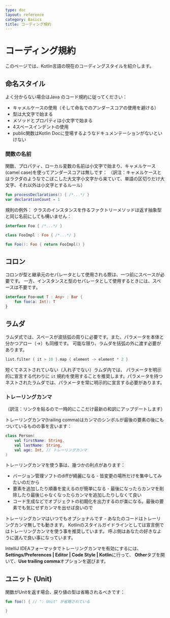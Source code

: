 ```yaml
---
type: doc
layout: reference
category: Basics
title: コーディング規約
---
```


<!--original
- --
type: doc
layout: reference
category: Basics
title: Coding Conventions
- --
-->

# コーディング規約

<!--original
# Coding Conventions
-->

このページでは、Kotlin言語の現在のコーディングスタイルを紹介します。

<!--original
This page contains the current coding style for the Kotlin language.
-->

## 命名スタイル

よく分からない場合はJava のコード規約に従ってください：


<!--original
## Naming Style
If in doubt default to the Java Coding Conventions such as:
-->

* キャメルケースの使用（そして命名でのアンダースコアの使用を避ける）
* 型は大文字で始まる
* メソッドとプロパティは小文字で始まる
* 4スペースインデントの使用
* public関数はKotlin Docに登場するようなドキュメンテーションがないといけない

<!--original
* use of camelCase for names (and avoid underscore in names)
* types start with upper case
* methods and properties start with lower case
* use 4 space indentation
* public functions should have documentation such that it appears in Kotlin Doc
-->

### 関数の名前

関数、プロパティ、ローカル変数の名前は小文字で始まり、キャメルケース(camel case)を使ってアンダースコアは無しです：
（訳注：キャメルケースとはラクダのようなでこぼこした大文字小文字から来ていて、単語の区切りだけ大文字、それ以外は小文字とするルール）


```kotlin
fun processDeclarations() { /*...*/ }
var declarationCount = 1
```

規則の例外： クラスのインスタンスを作るファクトリーメソッドは返す抽象型と同じ名前にしても構いません：

```kotlin
interface Foo { /*...*/ }

class FooImpl : Foo { /*...*/ }

fun Foo(): Foo { return FooImpl() }
```

## コロン

<!--original
## Colon
-->

コロンが型と継承元のセパレータとして使用される際は、一つ前にスペースが必要です。 一方、インスタンスと型のセパレータとして使用するときには、スペースは不要です。

<!--original
There is a space before colon where colon separates type and supertype and there's no space where colon separates instance and type:
-->

``` kotlin
interface Foo<out T : Any> : Bar {
    fun foo(a: Int): T
}
```

<!--original
``` kotlin
interface Foo<out T : Any> : Bar {
    fun foo(a: Int): T
}
```
-->

## ラムダ

<!--original
## Lambdas
-->

ラムダ式では、スペースが波括弧の周りに必要です。また、パラメータを本体と分かつアロー（->）も同様です。 可能な限り、ラムダを括弧の外に渡す必要があります。

<!--original
In lambda expressions, spaces should be used around the curly braces, as well as around the arrow which separates the parameters
from the body. Whenever possible, a lambda should be passed outside of parentheses.
-->

``` kotlin
list.filter { it > 10 }.map { element -> element * 2 }
```

<!--original
``` kotlin
list.filter { it > 10 }.map { element -> element * 2 }
```
-->

短くてネストされていない（入れ子でない）ラムダ内では、 パラメータを明示的に宣言する代わりに `it` 規約を使用することを推奨します。パラメータを持つネストされたラムダでは、パラメータを常に明示的に宣言する必要があります。

<!--original
In lambdas which are short and not nested, it's recommended to use the `it` convention instead of declaring the parameter
explicitly. In nested lambdas with parameters, parameters should be always declared explicitly.
-->

### トレーリングカンマ

（訳注：リンクを貼るので一時的にここだけ最新の和訳にアップデートします）

トレーリングカンマ(trailing comma)はカンマのシンボルが最後の要素の後にもついているものの事を言います：

```kotlin
class Person(
    val firstName: String,
    val lastName: String,
    val age: Int, // トレーリングカンマ
)
```

トレーリングカンマを使う事は、幾つかの利点があります：

* バージョン管理ソフトのdiffが綺麗になる - 皆変更の場所だけを集中してみたいのだから
* 要素を追加したり順番を変えるのが簡単になる - 最後になったらカンマを削除したり最後じゃなくなったらカンマを追加したりしなくて良い
* コード生成などでオブジェクトの初期化を出力するのが楽になる。最後の要素でも気にせずカンマを出せば良いので

トレーリングカンマはいつでもオプショナルです - あなたのコードはトレーリングカンマ無しでも動きます。
Kotlinのスタイルガイドラインとしては宣言側ではトレーリングカンマを使う事を推奨しています。
呼ぶ側はあなたの好きなように選んで良い事になっています。

IntelliJ IDEAフォーマッタでトレーリングカンマを有効にするには、**Settings/Preferences | Editor | Code Style | Kotlin**に行って、
**Other**タブを開いて、**Use trailing comma**オプションを選びます。

## ユニット (Unit)

<!--original
## Unit
-->

関数がUnitを返す場合、戻り値の型は省略されるべきです：

<!--original
If a function returns Unit, the return type should be omitted:
-->

``` kotlin
fun foo() { // ": Unit" が省略されている

}
```

<!--original
``` kotlin
fun foo() { // ": Unit" is omitted here

}
```
-->